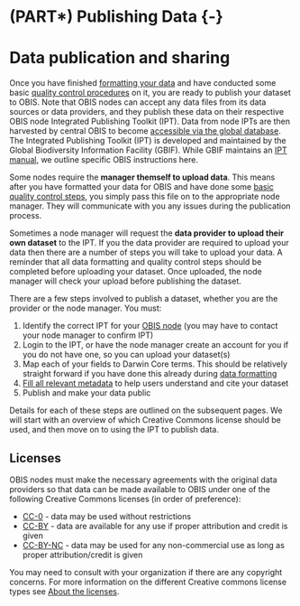 # (PART\*) Publishing Data {-}

# Data publication and sharing

Once you have finished [formatting your data](formatting.html) and have conducted some basic [quality control procedures](data_qc.html) on it, you are ready to publish your dataset to OBIS. Note that OBIS nodes can accept any data files from its data sources or data providers, and they publish these data on their respective OBIS node Integrated Publishing Toolkit (IPT). Data from node IPTs are then harvested by central OBIS to become [accessible via the global database](access.html#full-exports). The Integrated Publishing Toolkit (IPT) is developed and maintained by the Global Biodiversity Information Facility (GBIF). While GBIF maintains an [IPT manual](https://www.gbif.org/ipt), we outline specific OBIS instructions here.

Some nodes require the **manager themself to upload data**. This means after you have formatted your data for OBIS and have done some [basic quality control steps](data_qc.html), you simply pass this file on to the appropriate node manager. They will communicate with you any issues during the publication process.

Sometimes a node manager will request the **data provider to upload their own dataset** to the IPT. If you the data provider are required to upload your data then there are a number of steps you will take to upload your data. A reminder that all data formatting and quality control steps should be completed before uploading your dataset. Once uploaded, the node manager will check your upload before publishing the dataset.

There are a few steps involved to publish a dataset, whether you are the provider or the node manager. You must:

1. Identify the correct IPT for your [OBIS node](https://obis.org/contact/) (you may have to contact your node manager to confirm IPT)
2. Login to the IPT, or have the node manager create an account for you if you do not have one, so you can upload your dataset(s)
3. Map each of your fields to Darwin Core terms. This should be relatively straight forward if you have done this already during [data formatting](formatting.html)
4. [Fill all relevant metadata](eml.html) to help users understand and cite your dataset
5. Publish and make your data public

Details for each of these steps are outlined on the subsequent pages. We will start with an overview of which Creative Commons license should be used, and then move on to using the IPT to publish data.

## Licenses

OBIS nodes must make the necessary agreements with the original data providers so that data can be made available to OBIS under one of the following Creative Commons licenses (in order of preference):

* [CC-0](https://creativecommons.org/publicdomain/zero/1.0/) -  data may be used without restrictions
* [CC-BY](https://creativecommons.org/licenses/by/4.0/) - data are available for any use if proper attribution and credit is given
* [CC-BY-NC](https://creativecommons.org/licenses/by-nc/4.0/) - data may be used for any non-commercial use as long as proper attribution/credit is given

You may need to consult with your organization if there are any copyright concerns. For more information on the different Creative commons license types see [About the licenses](https://creativecommons.org/licenses/).
